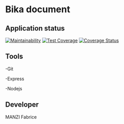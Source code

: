 # Bika document

## Application status

[![Maintainability](https://api.codeclimate.com/v1/badges/76f3cd6ab5b7d11492c3/maintainability)](https://codeclimate.com/github/manzif/bika-document/maintainability) [![Test Coverage](https://api.codeclimate.com/v1/badges/76f3cd6ab5b7d11492c3/test_coverage)](https://codeclimate.com/github/manzif/bika-document/test_coverage) [![Coverage Status](https://coveralls.io/repos/github/manzif/bika-document/badge.svg?branch=main)](https://coveralls.io/github/manzif/bika-document?branch=main)
## Tools
-Git 

-Express

-Nodejs

## Developer

MANZI Fabrice
